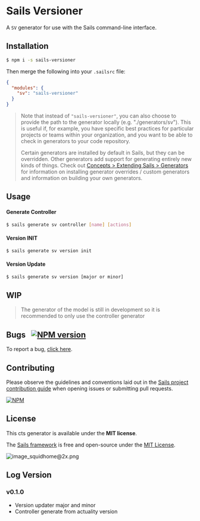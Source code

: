 # Sails Versioner

A `SV` generator for use with the Sails command-line interface.


## Installation

```sh
$ npm i -s sails-versioner
```

Then merge the following into your `.sailsrc` file:

```json
{
  "modules": {
    "sv": "sails-versioner"
  }
}
```

> Note that instead of `"sails-versioner"`, you can also choose to provide the path to the generator locally (e.g. "./generators/sv").
> This is useful if, for example, you have specific best practices for particular projects or teams within your organization, and you want to be able to check in generators to your code repository.
>
> Certain generators are installed by default in Sails, but they can be overridden.  Other generators add support for generating entirely new kinds of things.
> Check out [Concepts > Extending Sails > Generators](https://sailsjs.com/docs/concepts/extending-sails/generators) for information on installing generator overrides / custom generators and information on building your own generators.


## Usage

#### Generate Controller

```bash
$ sails generate sv controller [name] [actions]
```

#### Version INIT

```bash
$ sails generate sv version init
```

#### Version Update

```bash
$ sails generate sv version [major or minor]
```

## WIP
> The generator of the model is still in development so it is recommended to only use the controller generator

## Bugs &nbsp; [![NPM version](https://badge.fury.io/js/@sebas/sails-verisoner.svg)](http://npmjs.com/package/sails-versioner)

To report a bug, [click here](sebastianvalencia@isoul.site).


## Contributing

Please observe the guidelines and conventions laid out in the [Sails project contribution guide](https://sailsjs.com/documentation/contributing) when opening issues or submitting pull requests.

[![NPM](https://nodei.co/npm/sails-versioner.png?downloads=true)](http://npmjs.com/package/sails-versioner)



## License

This cts generator is available under the **MIT license**.

The [Sails framework](https://sailsjs.com) is free and open-source under the [MIT License](https://sailsjs.com/license).


![image_squidhome@2x.png](http://i.imgur.com/RIvu9.png)

## Log Version

### v0.1.0
- Version updater major and minor
- Controller generate from actuality version

